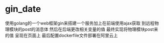 # gin_date

使用golang的一个web框架gin来搭建一个服务加上在前端使用ajax获取 到远程物理模块的post的消息体 然后在后端更改相关变量的值 最终实现将物理模块post来的值 呈现在页面上 最后配置dockerfile文件部署在阿里云上